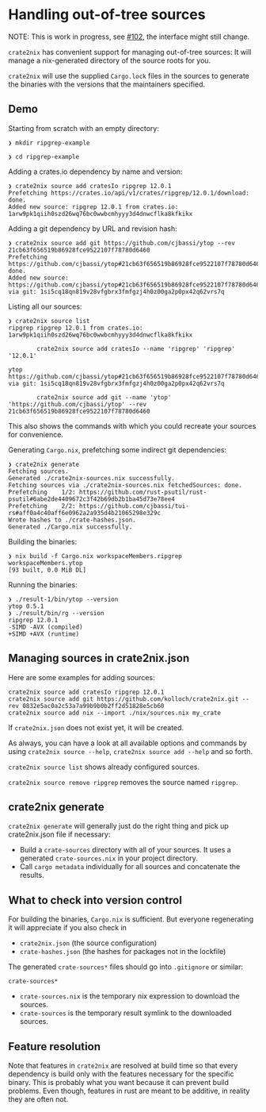 
# Handling out-of-tree sources

NOTE: This is work in progress, see
[#102](https://github.com/kolloch/crate2nix/issues/102), the interface might
still change.

`crate2nix` has convenient support for managing out-of-tree sources: It will
manage a nix-generated directory of the source roots for you.

`crate2nix` will use the supplied `Cargo.lock` files in the sources to generate
the binaries with the versions that the maintainers specified.

## Demo

Starting from scratch with an empty directory:

```
❯ mkdir ripgrep-example

❯ cd ripgrep-example
```

Adding a crates.io dependency by name and version:

```
❯ crate2nix source add cratesIo ripgrep 12.0.1
Prefetching https://crates.io/api/v1/crates/ripgrep/12.0.1/download: done.
Added new source: ripgrep 12.0.1 from crates.io: 1arw9pk1qiih0szd26wq76bc0wwbcmhyyy3d4dnwcflka8kfkikx
```

Adding a git dependency by URL and revision hash:

```
❯ crate2nix source add git https://github.com/cjbassi/ytop --rev 21cb63f656519b86928fce9522107f78780d6460
Prefetching https://github.com/cjbassi/ytop#21cb63f656519b86928fce9522107f78780d6460: done.
Added new source: https://github.com/cjbassi/ytop#21cb63f656519b86928fce9522107f78780d6460 via git: 1si5cq18qn819v28vfgbrx3fmfgzj4h0z00ga2p0px42q62vrs7q
```

Listing all our sources:

```
❯ crate2nix source list
ripgrep ripgrep 12.0.1 from crates.io: 1arw9pk1qiih0szd26wq76bc0wwbcmhyyy3d4dnwcflka8kfkikx

        crate2nix source add cratesIo --name 'ripgrep' 'ripgrep' '12.0.1'

ytop    https://github.com/cjbassi/ytop#21cb63f656519b86928fce9522107f78780d6460 via git: 1si5cq18qn819v28vfgbrx3fmfgzj4h0z00ga2p0px42q62vrs7q

        crate2nix source add git --name 'ytop' 'https://github.com/cjbassi/ytop' --rev 21cb63f656519b86928fce9522107f78780d6460

```

This also shows the commands with which you could recreate your sources for
convenience.

Generating `Cargo.nix`, prefetching some indirect git dependencies:

```
❯ crate2nix generate
Fetching sources.
Generated ./crate2nix-sources.nix successfully.
Fetching sources via ./crate2nix-sources.nix fetchedSources: done.
Prefetching    1/2: https://github.com/rust-psutil/rust-psutil#6abe2de4409672c3f42b69db2b1ba45d73e78ee4
Prefetching    2/2: https://github.com/cjbassi/tui-rs#aff0a4c40aff6e0962a2a935d4b21065298e329c
Wrote hashes to ./crate-hashes.json.
Generated ./Cargo.nix successfully.
```

Building the binaries:

```
❯ nix build -f Cargo.nix workspaceMembers.ripgrep workspaceMembers.ytop
[93 built, 0.0 MiB DL]
```

Running the binaries:

```
❯ ./result-1/bin/ytop --version
ytop 0.5.1
❯ ./result/bin/rg --version
ripgrep 12.0.1
-SIMD -AVX (compiled)
+SIMD +AVX (runtime)
```

## Managing sources in crate2nix.json

Here are some examples for adding sources:

```
crate2nix source add cratesIo ripgrep 12.0.1
crate2nix source add git https://github.com/kolloch/crate2nix.git --rev 0832e5ac0a2c53a7a99b9b0b2ff2d51828e5cb60
crate2nix source add nix --import ./nix/sources.nix my_crate
```

If `crate2nix.json` does not exist yet, it will be created.

As always, you can have a look at all available options and commands by using
`crate2nix source --help`, `crate2nix source add --help` and so forth.

`crate2nix source list` shows already configured sources.

`crate2nix source remove ripgrep` removes the source named `ripgrep`.

## crate2nix generate

`crate2nix generate` will generally just do the right thing and pick up
crate2nix.json file if necessary:

* Build a `crate-sources` directory with all of your sources.
  It uses a generated `crate-sources.nix` in your project directory.
* Call `cargo metadata` individually for all sources and concatenate the
  results.

## What to check into version control

For building the binaries, `Cargo.nix` is sufficient. But everyone regenerating
it will appreciate if you also check in

* `crate2nix.json` (the source configuration)
* `crate-hashes.json` (the hashes for packages not in the lockfile)

The generated `crate-sources*` files should go into `.gitignore` or similar:

```crate-sources*```

* `crate-sources.nix` is the temporary nix expression to download the sources.
* `crate-sources` is the temporary result symlink to the downloaded sources.

## Feature resolution

Note that features in `crate2nix` are resolved at build time so that every
dependency is build only with the features necessary for the specific binary.
This is probably what you want because it can prevent build problems. Even
though, features in rust are meant to be additive, in reality they are often
not.
